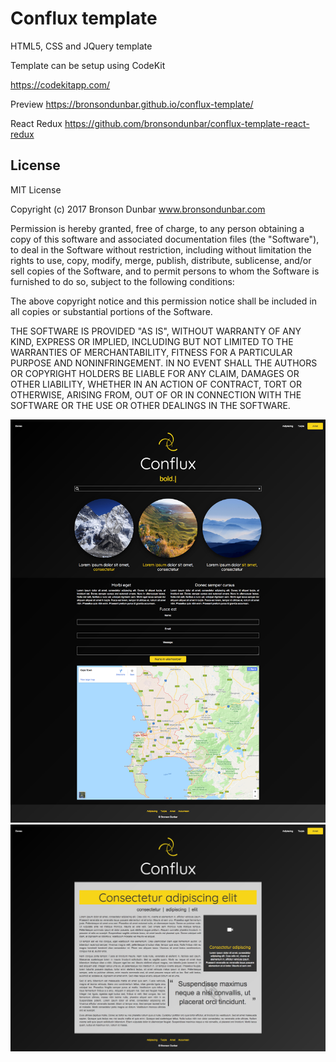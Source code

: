 # Conflux template

HTML5, CSS and JQuery template

Template can be setup using CodeKit

https://codekitapp.com/

Preview https://bronsondunbar.github.io/conflux-template/

React Redux https://github.com/bronsondunbar/conflux-template-react-redux

## License

MIT License

Copyright (c) 2017 Bronson Dunbar www.bronsondunbar.com

Permission is hereby granted, free of charge, to any person obtaining a copy
of this software and associated documentation files (the "Software"), to deal
in the Software without restriction, including without limitation the rights
to use, copy, modify, merge, publish, distribute, sublicense, and/or sell
copies of the Software, and to permit persons to whom the Software is
furnished to do so, subject to the following conditions:

The above copyright notice and this permission notice shall be included in all
copies or substantial portions of the Software.

THE SOFTWARE IS PROVIDED "AS IS", WITHOUT WARRANTY OF ANY KIND, EXPRESS OR
IMPLIED, INCLUDING BUT NOT LIMITED TO THE WARRANTIES OF MERCHANTABILITY,
FITNESS FOR A PARTICULAR PURPOSE AND NONINFRINGEMENT. IN NO EVENT SHALL THE
AUTHORS OR COPYRIGHT HOLDERS BE LIABLE FOR ANY CLAIM, DAMAGES OR OTHER
LIABILITY, WHETHER IN AN ACTION OF CONTRACT, TORT OR OTHERWISE, ARISING FROM,
OUT OF OR IN CONNECTION WITH THE SOFTWARE OR THE USE OR OTHER DEALINGS IN THE
SOFTWARE.

<img src="https://github.com/bronsondunbar/conflux-template/blob/master/screenshot.png" />

<img src="https://github.com/bronsondunbar/conflux-template/blob/master/screenshot-2.png" />
